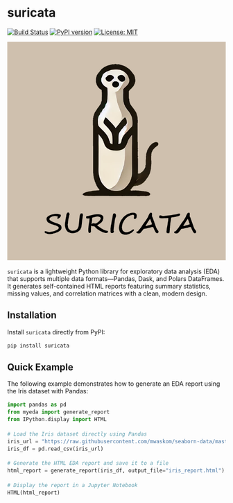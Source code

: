 # suricata 
[![Build Status](https://github.com/alvarodiez20/suricata/workflows/CI/badge.svg)](https://github.com/alvarodiez20/suricata/actions)
[![PyPI version](https://badge.fury.io/py/suricata.svg)](https://pypi.org/project/suricata/)
[![License: MIT](https://img.shields.io/badge/License-MIT-yellow.svg)](LICENSE)

![suricata Logo](static/images/logo.png)

`suricata` is a lightweight Python library for exploratory data analysis (EDA) that supports multiple data formats—Pandas, Dask, and Polars DataFrames. It generates self-contained HTML reports featuring summary statistics, missing values, and correlation matrices with a clean, modern design. 


## Installation

Install `suricata` directly from PyPI:

```bash
pip install suricata
```

## Quick Example

The following example demonstrates how to generate an EDA report using the Iris dataset with Pandas:


```python
import pandas as pd
from myeda import generate_report
from IPython.display import HTML

# Load the Iris dataset directly using Pandas
iris_url = "https://raw.githubusercontent.com/mwaskom/seaborn-data/master/iris.csv"
iris_df = pd.read_csv(iris_url)

# Generate the HTML EDA report and save it to a file
html_report = generate_report(iris_df, output_file="iris_report.html")

# Display the report in a Jupyter Notebook
HTML(html_report)
```